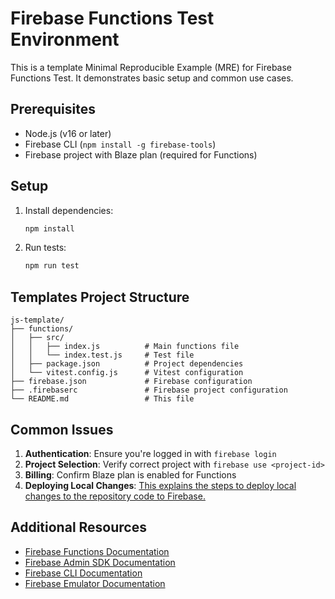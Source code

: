 # Firebase Functions Test Environment

This is a template Minimal Reproducible Example (MRE) for Firebase Functions Test. It demonstrates basic setup and common use cases.

## Prerequisites

- Node.js (v16 or later)
- Firebase CLI (`npm install -g firebase-tools`)
- Firebase project with Blaze plan (required for Functions)

## Setup

1. Install dependencies:
   ```bash
   npm install
   ```

2. Run tests:
   ```bash
   npm run test
   ```

## Templates Project Structure

```
js-template/
├── functions/
│   ├── src/
│   │   ├── index.js          # Main functions file
│   │   └── index.test.js     # Test file
│   ├── package.json          # Project dependencies
│   └── vitest.config.js      # Vitest configuration
├── firebase.json             # Firebase configuration
├── .firebaserc               # Firebase project configuration
└── README.md                 # This file
```

## Common Issues

1. **Authentication**: Ensure you're logged in with `firebase login`
2. **Project Selection**: Verify correct project with `firebase use <project-id>`
3. **Billing**: Confirm Blaze plan is enabled for Functions
4. **Deploying Local Changes**: [This explains the steps to deploy local changes to the repository code to Firebase.](https://invertase.notion.site/Deploying-Local-Code-Changes-in-firebase-functions-firebase-functions-python-and-firebase-function-209d96ac9930801691e3c6b67a4d7cf7?pvs=74)

## Additional Resources

- [Firebase Functions Documentation](https://firebase.google.com/docs/functions)
- [Firebase Admin SDK Documentation](https://firebase.google.com/docs/admin/setup)
- [Firebase CLI Documentation](https://firebase.google.com/docs/cli)
- [Firebase Emulator Documentation](https://firebase.google.com/docs/emulator-suite)
